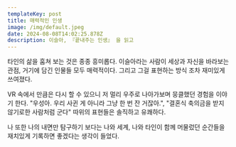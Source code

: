 ```yaml
---
templateKey: post
title: 매력적인 인생
image: /img/default.jpeg
date: 2024-08-08T14:02:25.878Z
description: 이슬아, 『끝내주는 인생』 을 읽고
---
```

타인의 삶을 훔쳐 보는 것은 종종 흥미롭다. 이슬아라는 사람이 세상과 자신을 바라보는 관점, 거기에 담긴 인물들 모두 매력적이다.  그리고 그걸 표현하는 방식 조차 재미있게 쓰여졌다. 

VR 속에서 만큼은 다시 할 수 있으니 저 멀리 우주로 나아가보며 뭉클했던 경험을 이야기 한다. "우성아. 우리 사귄 게 아니라 그냥 한 번 잔 거잖아.", "결혼식 축의금을 받지 않기로한 사람처럼 군다"  따위의 표현들은 솔직하고 유쾌하다.

나 또한 나의 내면만 탐구하기 보다는 나와 세계, 나와 타인이 함께 머물렀던 순간들을 재치있게 기록하면 좋겠다는 생각이 들었다.
